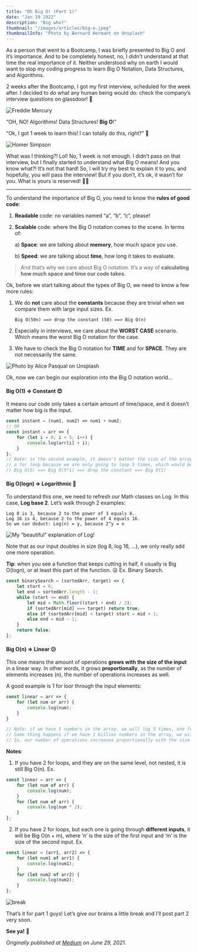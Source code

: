 ```yaml
---
title: "Oh Big O! (Part 1)"
date: "Jan 19 2022"
description: "Big who?"
thumbnail: "/images/articles/big-o.jpeg"
thumbnailInfo: "Photo by Bernard Hermant on Unsplash"
---
```


As a person that went to a Bootcamp, I was briefly presented to Big O and it’s importance. And to be completely honest, no, I didn’t understand at that time the real importance of it. Neither understood why on earth I would want to stop my coding progress to learn Big O Notation, Data Structures, and Algorithms.

2 weeks after the Bootcamp, I got my first interview, scheduled for the week after. I decided to do what any human being would do: check the company’s interview questions on glassdoor! 🤣

![Freddie Mercury](https://media.giphy.com/media/e0xUKbJ4OYW2s/giphy.gif)

“OH, NO! Algorithms! Data Structures! **Big O**!”

“Ok, I got 1 week to learn this! I can totally do this, right?” 🤪

![Homer Simpson](https://media.giphy.com/media/IPbS5R4fSUl5S/giphy.gif)

What was I thinking?! Lol! No, 1 week is not enough. I didn’t pass on that interview, but I finally started to understand what Big O means! And you know what?! It’s not that hard! So, I will try my best to explain it to you, and hopefully, you will pass the interview! But if you don’t, it’s ok, it wasn’t for you. What is yours is reserved! 🤞🏼

---

To understand the importance of Big O, you need to know the **rules of good code**:

1. **Readable** code: no variables named “a”, “b”, “c”, please!
   <br>
2. **Scalable** code: where the Big O notation comes to the scene. In terms of:

    a) **Space**: we are talking about **memory**, how much space you use.

    b) **Speed**: we are talking about **time**, how long it takes to evaluate.

> And that’s why we care about Big O notation. It’s a way of **calculating how much space and time our code takes**.

Ok, before we start talking about the types of Big O, we need to know a few more rules:

1.  We do **not** care about the **constants** because they are trivial when we compare them with large input sizes. Ex.

        Big O(50n) ==> drop the constant (50) ==> Big O(n)

2.  Especially in interviews, we care about the **WORST CASE** scenario. Which means the worst Big O notation for the case.

3.  We have to check the Big O notation for **TIME** and for **SPACE**. They are not necessarily the same.

![Photo by Alice Pasqual on Unsplash](/images/articles/dun.jpeg)

Ok, now we can begin our exploration into the Big O notation world…

#### Big O(1) => Constant 😍

It means our code only takes a certain amount of time/space, and it doesn’t matter how big is the input.

```javascript
const instant = (num1, num2) => num1 + num2;
// OR
const instant = arr => {
	for (let i = 0; i < 5; i++) {
		console.log(arr[i] + i);
	}
};
// Note: in the second example, it doesn't matter the size of the array or if we have
// a for loop because we are only going to loop 5 times, which would be
// Big O(5) ==> Big O(5*1) ==> drop the constant ==> Big O(1)
```

#### Big O(logn) => Logarithmic 🤩

To understand this one, we need to refresh our Math classes on Log. In this case, **Log base 2**. Let’s walk through 2 examples:

```
Log 8 is 3, because 2 to the power of 3 equals 8.
Log 16 is 4, because 2 to the power of 4 equals 16.
So we can deduct: Log(n) = y, because 2^y = n
```

![My “beautiful” explanation of Log!](/images/articles/big-o-log.jpeg)

Note that as our input doubles in size (log 8, log 16, …), we only really add one more operation.

**Tip**: when you see a function that keeps cutting in half, it usually is Big O(logn), or at least this part of the function. 😜 Ex. Binary Search.

```javascript
const binarySearch = (sortedArr, target) => {
	let start = 0;
	let end = sortedArr.length - 1;
	while (start <= end) {
		let mid = Math.floor((start + end) / 2);
		if (sortedArr[mid] === target) return true;
		else if (sortedArr[mid] < target) start = mid + 1;
		else end = mid - 1;
	}
	return false;
};
```

#### Big O(n) => Linear 😕

This one means the amount of operations **grows with the size of the input** in a linear way. In other words, it grows **proportionally**, as the number of elements increases (n), the number of operations increases as well.

A good example is 1 for loor through the input elements:

```javascript
const linear = arr => {
    for (let num or arr) {
        console.log(num);
    }
}

// Note: if we have 5 numbers in the array, we will log 5 times, one for each.
// Same thing happens if we have 1 billion numbers in the array, we will log 1 billion times.
// So, our number of operations increases proportionally with the size of our input.
```

**Notes**:

1. If you have 2 for loops, and they are on the same level, not nested, it is still Big O(n). Ex.

```javascript
const linear = arr => {
	for (let num of arr) {
		console.log(num);
	}
	for (let num of arr) {
		console.log(num * 2);
	}
};
```

2. If you have 2 for loops, but each one is going through **different inputs**, it will be Big O(n + m), where ’n’ is the size of the first input and ‘m’ is the size of the second input. Ex.

```javascript
const linear = (arr1, arr2) => {
	for (let num1 of arr1) {
		console.log(num1);
	}
	for (let num2 of arr2) {
		console.log(num2);
	}
};
```

![break](https://media.giphy.com/media/RiWZUGcZPEKdQgrQ96/giphy.gif)

That’s it for part 1 guys! Let’s give our brains a little break and I’ll post part 2 very soon.

**See ya!** 👋

_Originally published at [Medium](https://medium.com/analytics-vidhya/oh-big-o-part-1-490f4c52afe) on June 29, 2021._

